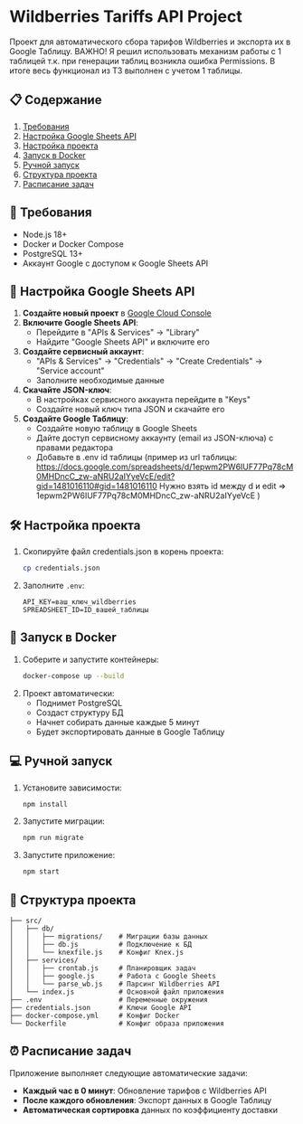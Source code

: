 # Wildberries Tariffs API Project

Проект для автоматического сбора тарифов Wildberries и экспорта их в Google Таблицу.
ВАЖНО! Я решил использовать механизм работы с 1 таблицей т.к. при генерации таблиц возникла ошибка Permissions.
В итоге весь функционал из ТЗ выполнен с учетом 1 таблицы.

## 📋 Содержание
1. [Требования](#-требования)
2. [Настройка Google Sheets API](#-настройка-google-sheets-api)
3. [Настройка проекта](#-настройка-проекта)
4. [Запуск в Docker](#-запуск-в-docker)
5. [Ручной запуск](#-ручной-запуск)
6. [Структура проекта](#-структура-проекта)
7. [Расписание задач](#-расписание-задач)

## 🌟 Требования

- Node.js 18+
- Docker и Docker Compose
- PostgreSQL 13+
- Аккаунт Google с доступом к Google Sheets API

## 🔧 Настройка Google Sheets API

1. **Создайте новый проект** в [Google Cloud Console](https://console.cloud.google.com/)
2. **Включите Google Sheets API**:
   - Перейдите в "APIs & Services" → "Library"
   - Найдите "Google Sheets API" и включите его
3. **Создайте сервисный аккаунт**:
   - "APIs & Services" → "Credentials" → "Create Credentials" → "Service account"
   - Заполните необходимые данные
4. **Скачайте JSON-ключ**:
   - В настройках сервисного аккаунта перейдите в "Keys"
   - Создайте новый ключ типа JSON и скачайте его
5. **Создайте Google Таблицу**:
   - Создайте новую таблицу в Google Sheets
   - Дайте доступ сервисному аккаунту (email из JSON-ключа) с правами редактора
   - Добавьте в .env id таблицы (пример из url таблицы: 
        https://docs.google.com/spreadsheets/d/1epwm2PW6IUF77Pq78cM0MHDncC_zw-aNRU2aIYyeVcE/edit?gid=1481016110#gid=1481016110
        Нужно взять id между d и edit => 1epwm2PW6IUF77Pq78cM0MHDncC_zw-aNRU2aIYyeVcE
   )

## 🛠 Настройка проекта

1. Скопируйте файл credentials.json в корень проекта:
   ```bash
   cp credentials.json
   ```
2. Заполните `.env`:
   ```
   API_KEY=ваш_ключ_wildberries
   SPREADSHEET_ID=ID_вашей_таблицы
   ```

## 🐳 Запуск в Docker

1. Соберите и запустите контейнеры:
   ```bash
   docker-compose up --build
   ```
2. Проект автоматически:
   - Поднимет PostgreSQL
   - Создаст структуру БД
   - Начнет собирать данные каждые 5 минут
   - Будет экспортировать данные в Google Таблицу

## 💻 Ручной запуск

1. Установите зависимости:
   ```bash
   npm install
   ```
2. Запустите миграции:
   ```bash
   npm run migrate
   ```
3. Запустите приложение:
   ```bash
   npm start
   ```

## 📂 Структура проекта

```
├── src/
│   ├── db/
│   │   ├── migrations/    # Миграции базы данных
│   │   ├── db.js          # Подключение к БД
│   │   └── knexfile.js    # Конфиг Knex.js
│   ├── services/
│   │   ├── crontab.js     # Планировщик задач
│   │   ├── google.js      # Работа с Google Sheets
│   │   └── parse_wb.js    # Парсинг Wildberries API
│   └── index.js           # Основной файл приложения
├── .env                   # Переменные окружения
├── credentials.json       # Ключи Google API
├── docker-compose.yml     # Конфиг Docker
└── Dockerfile             # Конфиг образа приложения
```

## ⏰ Расписание задач

Приложение выполняет следующие автоматические задачи:
- **Каждый час в 0 минут**: Обновление тарифов с Wildberries API
- **После каждого обновления**: Экспорт данных в Google Таблицу
- **Автоматическая сортировка** данных по коэффициенту доставки
